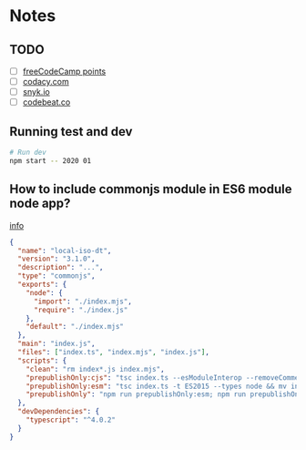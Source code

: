 # Notes

## TODO

- [ ] [freeCodeCamp points](https://www.freecodecamp.org/)
- [ ] [codacy.com](https://codacy.com/)
- [ ] [snyk.io](https://snyk.io/)
- [ ] [codebeat.co](https://codebeat.co/)

## Running test and dev

```sh
# Run dev
npm start -- 2020 01
```

## How to include commonjs module in ES6 module node app?

[info](https://stackoverflow.com/questions/61549406/how-to-include-commonjs-module-in-es6-module-node-app)

```json
{
  "name": "local-iso-dt",
  "version": "3.1.0",
  "description": "...",
  "type": "commonjs",
  "exports": {
    "node": {
      "import": "./index.mjs",
      "require": "./index.js"
    },
    "default": "./index.mjs"
  },
  "main": "index.js",
  "files": ["index.ts", "index.mjs", "index.js"],
  "scripts": {
    "clean": "rm index*.js index.mjs",
    "prepublishOnly:cjs": "tsc index.ts --esModuleInterop --removeComments",
    "prepublishOnly:esm": "tsc index.ts -t ES2015 --types node && mv index.js index.mjs",
    "prepublishOnly": "npm run prepublishOnly:esm; npm run prepublishOnly:cjs"
  },
  "devDependencies": {
    "typescript": "^4.0.2"
  }
}
```
